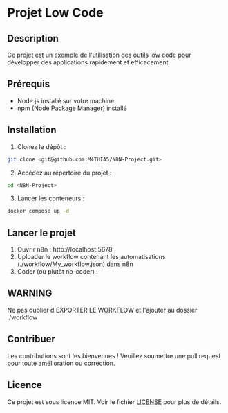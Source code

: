 # Projet Low Code

## Description
Ce projet est un exemple de l'utilisation des outils low code pour développer des applications rapidement et efficacement.

## Prérequis
- Node.js installé sur votre machine
- npm (Node Package Manager) installé

## Installation
1. Clonez le dépôt :
  ```bash
  git clone <git@github.com:M4THIA5/N8N-Project.git>
  ```
2. Accédez au répertoire du projet :
  ```bash
  cd <N8N-Project>
  ```
3. Lancer les conteneurs :
  ```bash
  docker compose up -d
  ```


## Lancer le projet
1. Ouvrir n8n : http://localhost:5678
2. Uploader le workflow contenant les automatisations (./workflow/My_workflow.json) dans n8n
3. Coder (ou plutôt no-coder) !

## WARNING
Ne pas oublier d'EXPORTER LE WORKFLOW et l'ajouter au dossier ./workflow

## Contribuer
Les contributions sont les bienvenues ! Veuillez soumettre une pull request pour toute amélioration ou correction.

## Licence
Ce projet est sous licence MIT. Voir le fichier [LICENSE](./LICENSE) pour plus de détails.